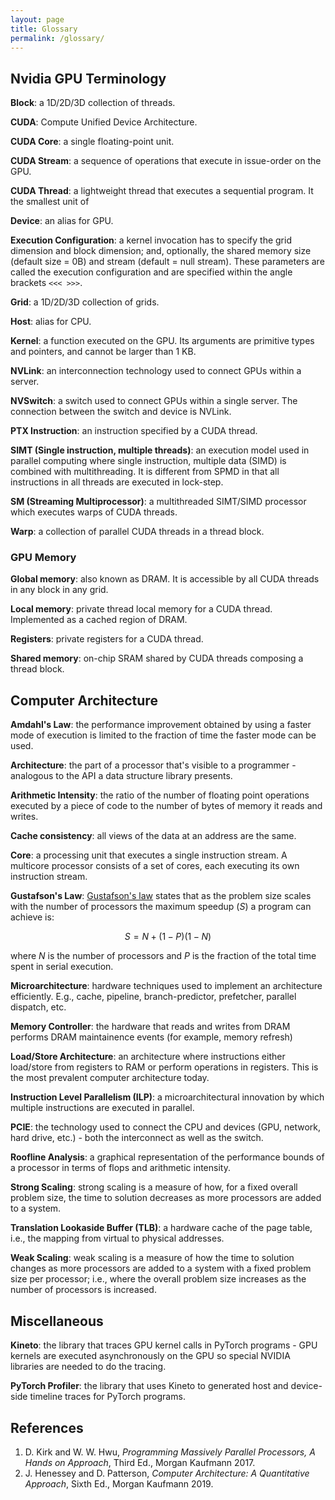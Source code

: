 ```yaml
---
layout: page
title: Glossary
permalink: /glossary/
---
```


## Nvidia GPU Terminology
__Block__: a 1D/2D/3D collection of threads.

__CUDA__: Compute Unified Device Architecture.

__CUDA Core__: a single floating-point unit.

__CUDA Stream__: a sequence of operations that execute in issue-order on the GPU.

__CUDA Thread__: a lightweight thread that executes a sequential program. It the smallest unit of

__Device__: an alias for GPU.

__Execution Configuration__: a kernel invocation has to specify the grid dimension and block dimension;
and, optionally, the shared memory size (default size = 0B) and stream (default = null stream).
These parameters are called the execution configuration and are specified within the angle brackets `<<< >>>`.

__Grid__: a 1D/2D/3D collection of grids.

__Host__: alias for CPU.

__Kernel__: a function executed on the GPU. Its arguments are primitive types and pointers, and cannot be larger than 1 KB.

__NVLink__: an interconnection technology used to connect GPUs within a server.
<!--Note that GPUs within a server can also communicate via PCIE they are connected to. -->

__NVSwitch__: a switch used to connect GPUs within a single server. The connection between the switch and device is NVLink.

__PTX Instruction__: an instruction specified by a CUDA thread.

__SIMT (Single instruction, multiple threads)__: an execution model used in parallel computing where
single instruction, multiple data (SIMD) is combined with multithreading. It is different from SPMD
in that all instructions in all threads are executed in lock-step.

__SM (Streaming Multiprocessor)__: a multithreaded SIMT/SIMD processor which executes warps of CUDA
threads.

__Warp__: a collection of parallel CUDA threads in a thread block.

### GPU Memory

__Global memory__: also known as DRAM. It is accessible by all CUDA threads in any block in any
grid.

__Local memory__: private thread local memory for a CUDA thread. Implemented as a cached region of DRAM.

__Registers__: private registers for a CUDA thread.

__Shared memory__: on-chip SRAM shared by CUDA threads composing a thread block.

<!--
Used for communication among CUDA threads in a thread block at barrier synchronization points. Since
shared memory is on chip it has higher bandwidth and lower latency compared to local/global memory.
-->

## Computer Architecture

__Amdahl's Law__: the performance improvement obtained by using a faster
mode of execution is limited to the fraction of time the faster mode can be used.

__Architecture__: the part of a processor that's visible to a programmer - analogous to the API a data structure library presents.

__Arithmetic Intensity__: the ratio of the number of floating point operations executed by a piece of code to the number of bytes of memory it reads and writes.

__Cache consistency__: all views of the data at an address are the same.

__Core__: a processing unit that executes a single instruction stream. A multicore processor consists of a set of cores, each executing its own instruction stream.

__Gustafson's Law__: [Gustafson's law](http://www.johngustafson.net/pubs/pub13/amdahl.htm
) states that as the problem size scales with the number of
processors the maximum speedup $(S)$ a program can achieve is:

$$ S = N + (1-P) (1-N)$$

where $N$ is the number of processors and $P$ is the fraction of the total time spent in serial
execution.
<!-- TODO: Seems like rehash of Amdahl's law, worth including? Is the (1-N) correct? -->

__Microarchitecture__: hardware techniques used to implement an architecture efficiently. E.g., cache, pipeline, branch-predictor, prefetcher, parallel dispatch, etc.

__Memory Controller__: the hardware that reads and writes from DRAM performs DRAM maintainence events (for example, memory refresh)

__Load/Store Architecture__: an architecture where instructions either load/store from registers to RAM or perform operations in registers. This is the most prevalent computer architecture today.

__Instruction Level Parallelism (ILP)__: a microarchitectural innovation by which multiple instructions are executed in parallel.

__PCIE__: the technology used to connect the CPU and devices (GPU, network, hard drive, etc.) - both the interconnect as well as the switch.

<!-- __Pipeline Hazards__: dependencies between instructions that cause the pipeline to lose efficiency (stall, squash, duplicate work). These can be caused by resource conflicts, data dependencies (an instruction's input depends on output of a previous one that hasn't completed), and control (the next instruction depends on the result of the previous one). -->

__Roofline Analysis__: a graphical representation of the performance bounds of a processor in terms of flops and arithmetic intensity.

__Strong Scaling__: strong scaling is a measure of how, for a fixed overall problem size, the time
to solution decreases as more processors are added to a system.
<!-- An application that exhibits linear
strong scaling has a speedup equal to the number of processors used. -->

__Translation Lookaside Buffer (TLB)__: a hardware cache of the page table, i.e., the mapping from virtual to physical addresses.
<!-- This can also be used to implement memory protection, read-only memory, copy-on-write, etc. -->

__Weak Scaling__: weak scaling is a measure of how the time to solution changes as more processors
are added to a system with a fixed problem size per processor; i.e., where the overall problem size
increases as the number of processors is increased.

## Miscellaneous

__Kineto__: the library that traces GPU kernel calls in PyTorch programs - GPU kernels are executed asynchronously on the GPU so special NVIDIA libraries are needed to do the tracing.

__PyTorch Profiler__: the library that uses Kineto to generated host and device-side timeline traces for PyTorch programs.



## References

1. D. Kirk and W. W. Hwu, _Programming Massively Parallel Processors, A Hands on Approach_, Third
   Ed., Morgan Kaufmann 2017.
1. J. Henessey and D. Patterson, _Computer Architecture: A Quantitative Approach_, Sixth Ed., Morgan
   Kaufmann 2019.
